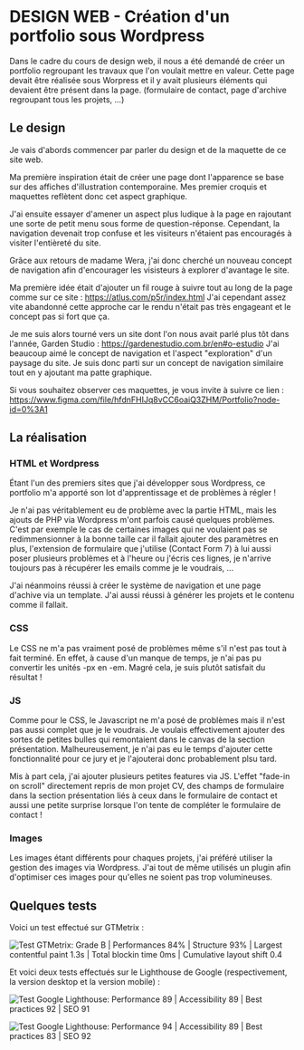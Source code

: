 # DESIGN WEB - Création d'un portfolio sous Wordpress

Dans le cadre du cours de design web, il nous a été demandé de créer un portfolio regroupant les travaux que l'on voulait mettre en valeur. Cette page devait être réalisée sous Worpress et il y avait plusieurs éléments qui devaient être présent dans la page. (formulaire de contact, page d'archive regroupant tous les projets, ...)





## Le design

Je vais d'abords commencer par parler du design et de la maquette de ce site web.

Ma première inspiration était de créer une page dont l'apparence se base sur des affiches d'illustration contemporaine. Mes premier croquis et maquettes reflètent donc cet aspect graphique.

J'ai ensuite essayer d'amener un aspect plus ludique à la page en rajoutant une sorte de petit menu sous forme de question-réponse. Cependant, la navigation devenait trop confuse et les visiteurs n'étaient pas encouragés à visiter l'entièreté du site.

Grâce aux retours de madame Wera, j'ai donc cherché un nouveau concept de navigation afin d'encourager les visisteurs à explorer d'avantage le site.

Ma première idée était d'ajouter un fil rouge à suivre tout au long de la page comme sur ce site : https://atlus.com/p5r/index.html J'ai cependant assez vite abandonné cette approche car le rendu n'était pas très engageant et le concept pas si fort que ça.

Je me suis alors tourné vers un site dont l'on nous avait parlé plus tôt dans l'année, Garden Studio : https://gardenestudio.com.br/en#o-estudio J'ai beaucoup aimé le concept de navigation et l'aspect "exploration" d'un paysage du site. Je suis donc parti sur un concept de navigation similaire tout en y ajoutant ma patte graphique.

Si vous souhaitez observer ces maquettes, je vous invite à suivre ce lien :
https://www.figma.com/file/hfdnFHIJq8vCC6oaiQ3ZHM/Portfolio?node-id=0%3A1





## La réalisation

### HTML et Wordpress

Étant l'un des premiers sites que j'ai développer sous Wordpress, ce portfolio m'a apporté son lot d'apprentissage et de problèmes à régler !

Je n'ai pas véritablement eu de problème avec la partie HTML, mais les ajouts de PHP via Wordpress m'ont parfois causé quelques problèmes. C'est par exemple le cas de certaines images qui ne voulaient pas se redimmensionner à la bonne taille car il fallait ajouter des paramètres en plus, l'extension de formulaire que j'utilise (Contact Form 7) à lui aussi poser plusieurs problèmes et à l'heure ou j'écris ces lignes, je n'arrive toujours pas à récupérer les emails comme je le voudrais, ...

J'ai néanmoins réussi à créer le système de navigation et une page d'achive via un template. J'ai aussi réussi à générer les projets et le contenu comme il fallait.


### CSS

Le CSS ne m'a pas vraiment posé de problèmes même s'il n'est pas tout à fait terminé. En effet, à cause d'un manque de temps, je n'ai pas pu convertir les unités -px en -em. Magré cela, je suis plutôt satisfait du résultat !


### JS

Comme pour le CSS, le Javascript ne m'a posé de problèmes mais il n'est pas aussi complet que je le voudrais. Je voulais effectivement ajouter des sortes de petites bulles qui remontaient dans le canvas de la section présentation. Malheureusement, je n'ai pas eu le temps d'ajouter cette fonctionnalité pour ce jury et je l'ajouterai donc probablement plsu tard.

Mis à part cela, j'ai ajouter plusieurs petites features via JS. L'effet "fade-in on scroll" directement repris de mon projet CV, des champs de formulaire dans la section présentation liés à ceux dans le formulaire de contact et aussi une petite surprise lorsque l'on tente de compléter le formulaire de contact !


### Images

Les images étant différents pour chaques projets, j'ai préféré utiliser la gestion des images via Wordpress. J'ai tout de même utilisés un plugin afin d'optimiser ces images pour qu'elles ne soient pas trop volumineuses.


## Quelques tests

Voici un test effectué sur GTMetrix :

![Test GTMetrix: Grade B | Performances 84% | Structure 93% | Largest contentful paint 1.3s | Total blockin time 0ms | Cumulative layout shift 0.4](https://user-images.githubusercontent.com/90833102/173080786-37a219e0-1867-4bfe-83c4-c4a2aa245be5.png)


Et voici deux tests effectués sur le Lighthouse de Google (respectivement, la version desktop et la version mobile) :

![Test Google Lighthouse: Performance 89 | Accessibility 89 | Best practices 92 | SEO 91](https://user-images.githubusercontent.com/90833102/173081059-5d16e8e2-21e1-4efd-982d-175e0ad28e33.png)

![Test Google Lighthouse: Performance 94 | Accessibility 89 | Best practices 83 | SEO 92](https://user-images.githubusercontent.com/90833102/173081456-a011b5a5-7852-4b8b-b0a4-6f53a1da9c5a.png)

